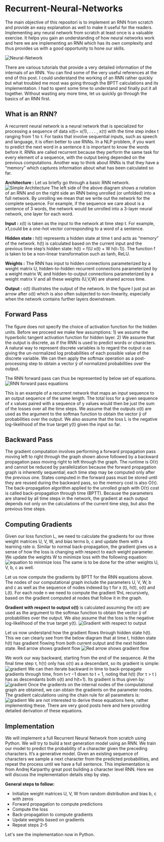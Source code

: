 # Recurrent-Neural-Networks
The main objective of this repositori is to implement an RNN from scratch and provide an easy explanation as well to make it useful for the readers. Implementing any neural network from scratch at least once is a valuable exercise. It helps you gain an understanding of how neural networks work and here we are implementing an RNN which has its own complexity and thus provides us with a good opportunity to hone our skills.

<picture>
  <source media="(prefers-color-scheme: dark)" srcset="https://miro.medium.com/v2/resize:fit:720/format:webp/0*c_I0vMTeN0augGW-.jpg">
  <source media="(prefers-color-scheme: light)" srcset="https://miro.medium.com/v2/resize:fit:720/format:webp/0*c_I0vMTeN0augGW-.jpg">
  <img alt="Neural-Network" src="https://miro.medium.com/v2/resize:fit:720/format:webp/0*c_I0vMTeN0augGW-.jpg">
</picture>

There are various tutorials that provide a very detailed information of the internals of an RNN. You can find some of the very useful references at the end of this post. I could understand the working of an RNN rather quickly but what troubled me most was going through the BPTT calculations and its implementation. I had to spent some time to understand and finally put it all together. Without wasting any more time, let us quickly go through the basics of an RNN first.

## What is an RNN?
A recurrent neural network is a neural network that is specialized for processing a sequence of data x(t)= x(1), . . . , x(τ) with the time step index t ranging from 1 to τ. For tasks that involve sequential inputs, such as speech and language, it is often better to use RNNs. In a NLP problem, if you want to predict the next word in a sentence it is important to know the words before it. RNNs are called recurrent because they perform the same task for every element of a sequence, with the output being depended on the previous computations. Another way to think about RNNs is that they have a “memory” which captures information about what has been calculated so far.

**Architecture :** Let us briefly go through a basic RNN network.
<picture>
  <source media="(prefers-color-scheme: dark)" srcset="https://miro.medium.com/v2/resize:fit:640/format:webp/1*JOkrQoJ3J3-451GzRcayRg.png">
  <source media="(prefers-color-scheme: light)" srcset="https://miro.medium.com/v2/resize:fit:640/format:webp/1*JOkrQoJ3J3-451GzRcayRg.png">
  <img alt="Simple Architecture" src="https://miro.medium.com/v2/resize:fit:640/format:webp/1*JOkrQoJ3J3-451GzRcayRg.png">
</picture>
The left side of the above diagram shows a notation of an RNN and on the right side an RNN being unrolled (or unfolded) into a full network. By unrolling we mean that we write out the network for the complete sequence. For example, if the sequence we care about is a sentence of 3 words, the network would be unrolled into a 3-layer neural network, one layer for each word.

**Input :** x(t)​ is taken as the input to the network at time step t. For example, x1,could be a one-hot vector corresponding to a word of a sentence.

**Hidden state :** h(t)​ represents a hidden state at time t and acts as “memory” of the network. h(t)​ is calculated based on the current input and the previous time step’s hidden state: h(t)​ = f(U x(t)​ + W h(t−1)​). The function f is taken to be a non-linear transformation such as tanh, ReLU.

**Weights :** The RNN has input to hidden connections parameterized by a weight matrix U, hidden-to-hidden recurrent connections parameterized by a weight matrix W, and hidden-to-output connections parameterized by a weight matrix V and all these weights (U,V,W) are shared across time.

**Output :** o(t)​ illustrates the output of the network. In the figure I just put an arrow after o(t) which is also often subjected to non-linearity, especially when the network contains further layers downstream.

## Forward Pass
The ﬁgure does not specify the choice of activation function for the hidden units. Before we proceed we make few assumptions: 1) we assume the hyperbolic tangent activation function for hidden layer. 2) We assume that the output is discrete, as if the RNN is used to predict words or characters. A natural way to represent discrete variables is to regard the output o as giving the un-normalized log probabilities of each possible value of the discrete variable. We can then apply the softmax operation as a post-processing step to obtain a vector ŷ of normalized probabilities over the output.

The RNN forward pass can thus be represented by below set of equations.
<picture>
  <source media="(prefers-color-scheme: dark)" srcset="https://miro.medium.com/v2/resize:fit:558/format:webp/1*55c3opV_tqm3wUwcj0m-jg.png">
  <source media="(prefers-color-scheme: light)" srcset="https://miro.medium.com/v2/resize:fit:558/format:webp/1*55c3opV_tqm3wUwcj0m-jg.png">
  <img alt="RNN forward pass equations" src="https://miro.medium.com/v2/resize:fit:558/format:webp/1*55c3opV_tqm3wUwcj0m-jg.png">
</picture>

This is an example of a recurrent network that maps an input sequence to an output sequence of the same length. The total loss for a given sequence of x values paired with a sequence of y values would then be just the sum of the losses over all the time steps. We assume that the outputs o(t) are used as the argument to the softmax function to obtain the vector ŷ of probabilities over the output. We also assume that the loss L is the negative log-likelihood of the true target y(t) given the input so far.

## Backward Pass
The gradient computation involves performing a forward propagation pass moving left to right through the graph shown above followed by a backward propagation pass moving right to left through the graph. The runtime is O(τ) and cannot be reduced by parallelization because the forward propagation graph is inherently sequential; each time step may be computed only after the previous one. States computed in the forward pass must be stored until they are reused during the backward pass, so the memory cost is also O(τ). The back-propagation algorithm applied to the unrolled graph with O(τ) cost is called back-propagation through time (BPTT). Because the parameters are shared by all time steps in the network, the gradient at each output depends not only on the calculations of the current time step, but also the previous time steps.

## Computing Gradients
Given our loss function L, we need to calculate the gradients for our three weight matrices U, V, W, and bias terms b, c and update them with a learning rate α. Similar to normal back-propagation, the gradient gives us a sense of how the loss is changing with respect to each weight parameter. We update the weights W to minimize loss with the following equation:
<picture>
  <source media="(prefers-color-scheme: dark)" srcset="https://miro.medium.com/v2/resize:fit:352/format:webp/1*S7N55YQK2xgH-jGWT0qL-w.png">
  <source media="(prefers-color-scheme: light)" srcset="https://miro.medium.com/v2/resize:fit:352/format:webp/1*S7N55YQK2xgH-jGWT0qL-w.png">
  <img alt="equation to minimize loss" src="https://miro.medium.com/v2/resize:fit:352/format:webp/1*S7N55YQK2xgH-jGWT0qL-w.png">
</picture>
The same is to be done for the other weights U, V, b, c as well.

Let us now compute the gradients by BPTT for the RNN equations above. The nodes of our computational graph include the parameters U, V, W, b and c as well as the sequence of nodes indexed by t for x (t), h(t), o(t) and L(t). For each node n we need to compute the gradient ∇nL recursively, based on the gradient computed at nodes that follow it in the graph.

**Gradient with respect to output o(t)** is calculated assuming the o(t) are used as the argument to the softmax function to obtain the vector ŷ of probabilities over the output. We also assume that the loss is the negative log-likelihood of the true target y(t).
<picture>
  <source media="(prefers-color-scheme: dark)" srcset="https://miro.medium.com/v2/resize:fit:640/format:webp/1*geEKJSbo6iOciOREkwuTuA.png">
  <source media="(prefers-color-scheme: light)" srcset="https://miro.medium.com/v2/resize:fit:640/format:webp/1*geEKJSbo6iOciOREkwuTuA.png">
  <img alt="Gradient with respect to output" src="https://miro.medium.com/v2/resize:fit:640/format:webp/1*geEKJSbo6iOciOREkwuTuA.png">
</picture>

Let us now understand how the gradient flows through hidden state h(t). This we can clearly see from the below diagram that at time t, hidden state h(t) has gradient flowing from both current output and the next hidden state.
Red arrow shows gradient flow
<picture>
  <source media="(prefers-color-scheme: dark)" srcset="https://miro.medium.com/v2/resize:fit:640/format:webp/1*jcFuOZ3CiBHcmaxJ1wNMkw.png">
  <source media="(prefers-color-scheme: light)" srcset="https://miro.medium.com/v2/resize:fit:640/format:webp/1*jcFuOZ3CiBHcmaxJ1wNMkw.png">
  <img alt="Red arrow shows gradient flow" src="https://miro.medium.com/v2/resize:fit:640/format:webp/1*jcFuOZ3CiBHcmaxJ1wNMkw.png">
</picture>

We work our way backward, starting from the end of the sequence. At the ﬁnal time step τ, h(τ) only has o(τ) as a descendant, so its gradient is simple:
<picture>
  <source media="(prefers-color-scheme: dark)" srcset="https://miro.medium.com/v2/resize:fit:568/format:webp/1*RTD0T0IP_uzGNLp9NpjEJA.png">
  <source media="(prefers-color-scheme: light)" srcset="https://miro.medium.com/v2/resize:fit:568/format:webp/1*RTD0T0IP_uzGNLp9NpjEJA.png">
  <img alt="gradient" src="https://miro.medium.com/v2/resize:fit:568/format:webp/1*RTD0T0IP_uzGNLp9NpjEJA.png">
</picture>
We can then iterate backward in time to back-propagate gradients through time, from t=τ −1 down to t = 1, noting that h(t) (for τ > t ) has as descendants both o(t) and h(t+1). Its gradient is thus given by:
<picture>
  <source media="(prefers-color-scheme: dark)" srcset="https://miro.medium.com/v2/resize:fit:786/format:webp/1*cmWW776Kc518CzYzifcZqQ.png">
  <source media="(prefers-color-scheme: light)" srcset="https://miro.medium.com/v2/resize:fit:786/format:webp/1*cmWW776Kc518CzYzifcZqQ.png">
  <img alt="gradient" src="https://miro.medium.com/v2/resize:fit:786/format:webp/1*cmWW776Kc518CzYzifcZqQ.png">
</picture>
Once the gradients on the internal nodes of the computational graph are obtained, we can obtain the gradients on the parameter nodes. The gradient calculations using the chain rule for all parameters is:
<picture>
  <source media="(prefers-color-scheme: dark)" srcset="https://miro.medium.com/v2/resize:fit:786/format:webp/1*5O4iMbB_EklXw76pwVZZsw.png">
  <source media="(prefers-color-scheme: light)" srcset="https://miro.medium.com/v2/resize:fit:786/format:webp/1*5O4iMbB_EklXw76pwVZZsw.png">
  <img alt="gradient" src="https://miro.medium.com/v2/resize:fit:786/format:webp/1*5O4iMbB_EklXw76pwVZZsw.png">
</picture>
We are not interested to derive these equations here, rather implementing these. There are very good posts here and here providing detailed derivation of these equations.

## Implementation
We will implement a full Recurrent Neural Network from scratch using Python. We will try to build a text generation model using an RNN. We train our model to predict the probability of a character given the preceding characters. It’s a generative model. Given an existing sequence of characters we sample a next character from the predicted probabilities, and repeat the process until we have a full sentence. This implementation is from Andrej Karparthy great post building a character level RNN. Here we will discuss the implementation details step by step.

**General steps to follow:**
* Initialize weight matrices U, V, W from random distribution and bias b, c with zeros
* Forward propagation to compute predictions
* Compute the loss
* Back-propagation to compute gradients
* Update weights based on gradients
* Repeat steps 2–5

Let's see the implementation now in Python.
